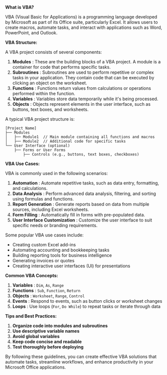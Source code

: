 
**What is VBA?**

VBA (Visual Basic for Applications) is a programming language developed by Microsoft as part of its Office suite, particularly Excel. It allows users to create macros, automate tasks, and interact with applications such as Word, PowerPoint, and Outlook.

**VBA Structure:**

A VBA project consists of several components:

1.  **Modules** : These are the building blocks of a VBA project. A module is a container for code that performs specific tasks.
2.  **Subroutines** : Subroutines are used to perform repetitive or complex tasks in your application. They contain code that can be executed by clicking an object on the worksheet.
3.  **Functions** : Functions return values from calculations or operations performed within the function.
4.  **Variables** : Variables store data temporarily while it's being processed.
5.  **Objects** : Objects represent elements in the user interface, such as buttons, text boxes, and worksheets.

A typical VBA project structure is:
```
[Project Name]
├── Modules
│   ├── Module1  // Main module containing all functions and macros
│   ├── Module2  // Additional code for specific tasks
└── User Interface (optional)
    ├── Forms or User Forms
        ├── Controls (e.g., buttons, text boxes, checkboxes)
```

**VBA Use Cases:**

VBA is commonly used in the following scenarios:

1.  **Automation** : Automate repetitive tasks, such as data entry, formatting, and calculations.
2.  **Data Analysis** : Perform advanced data analysis, filtering, and sorting using formulas and functions.
3.  **Report Generation** : Generate reports based on data from multiple sources, including Excel worksheets.
4.  **Form Filling** : Automatically fill in forms with pre-populated data.
5.  **User Interface Customization** : Customize the user interface to suit specific needs or branding requirements.

Some popular VBA use cases include:

-   Creating custom Excel add-ins
-   Automating accounting and bookkeeping tasks
-   Building reporting tools for business intelligence
-   Generating invoices or quotes
-   Creating interactive user interfaces (UI) for presentations

**Common VBA Concepts:**

1.  **Variables** : `Dim`, `As`, `Range`
2.  **Functions** : `Sub`, `Function`, `Return`
3.  **Objects** : `Worksheet`, `Range`, `Control`
4.  **Events** : Respond to events, such as button clicks or worksheet changes
5.  **Loops** : Use loops (`For`, `Do While`) to repeat tasks or iterate through data

**Tips and Best Practices:**

1.  **Organize code into modules and subroutines**
2.  **Use descriptive variable names**
3.  **Avoid global variables**
4.  **Keep code concise and readable**
5.  **Test thoroughly before deploying**

By following these guidelines, you can create effective VBA solutions that automate tasks, streamline workflows, and enhance productivity in your Microsoft Office applications.